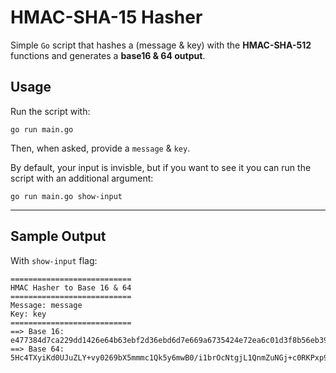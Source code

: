 # HMAC-SHA-15 Hasher

Simple `Go` script that hashes a (message & key) with the **HMAC-SHA-512** functions and generates a **base16 & 64 output**. 

## Usage
Run the script with:
```console
go run main.go
```
Then, when asked, provide a `message` & `key`. 

By default, your input is invisble, but if you want to see it you can run the script with an additional argument: 
```console
go run main.go show-input
```
---
## Sample Output
With `show-input` flag:
```
===========================
HMAC Hasher to Base 16 & 64
===========================
Message: message
Key: key
===========================
==> Base 16: 
e477384d7ca229dd1426e64b63ebf2d36ebd6d7e669a6735424e72ea6c01d3f8b56eb39c36d8232f5427999b8d1a3f9cd1128fc69f4d75b434216810fa367e98
==> Base 64: 
5Hc4TXyiKd0UJuZLY+vy0269bX5mmmc1Qk5y6mwB0/i1brOcNtgjL1QnmZuNGj+c0RKPxp9NdbQ0IWgQ+jZ+mA==
```